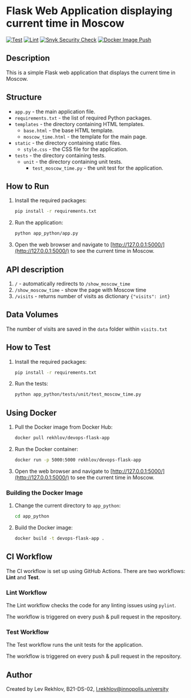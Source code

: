 # Flask Web Application displaying current time in Moscow

[![Test](https://github.com/plov-cyber/S24-core-course-labs/actions/workflows/test.yml/badge.svg)](https://github.com/plov-cyber/S24-core-course-labs/actions/workflows/test.yml)
[![Lint](https://github.com/plov-cyber/S24-core-course-labs/actions/workflows/lint.yml/badge.svg)](https://github.com/plov-cyber/S24-core-course-labs/actions/workflows/lint.yml)
[![Snyk Security Check](https://github.com/plov-cyber/S24-core-course-labs/actions/workflows/snyk.yml/badge.svg)](https://github.com/plov-cyber/S24-core-course-labs/actions/workflows/snyk.yml)
[![Docker Image Push](https://github.com/plov-cyber/S24-core-course-labs/actions/workflows/docker.yml/badge.svg)](https://github.com/plov-cyber/S24-core-course-labs/actions/workflows/docker.yml)

## Description

This is a simple Flask web application that displays the current time in Moscow.

## Structure

- `app.py` - the main application file.
- `requirements.txt` - the list of required Python packages.
- `templates` - the directory containing HTML templates.
    - `base.html` - the base HTML template.
    - `moscow_time.html` - the template for the main page.
- `static` - the directory containing static files.
    - `style.css` - the CSS file for the application.
- `tests` - the directory containing tests.
    - `unit` - the directory containing unit tests.
        - `test_moscow_time.py` - the unit test for the application.

## How to Run

1. Install the required packages:

    ```bash
    pip install -r requirements.txt
    ```

2. Run the application:

    ```bash
    python app_python/app.py
    ```

3. Open the web browser and navigate to [http://127.0.0.1:5000/](http://127.0.0.1:5000/) to see the current time in
   Moscow.

## API description

1. `/` - automatically redirects to `/show_moscow_time`
2. `/show_moscow_time` - show the page with Moscow time
3. `/visits` - returns number of visits as dictionary `{"visits": int}`

## Data Volumes

The number of visits are saved in the `data` folder within `visits.txt`

## How to Test

1. Install the required packages:

    ```bash
    pip install -r requirements.txt
    ```

2. Run the tests:

    ```bash
    python app_python/tests/unit/test_moscow_time.py
    ```

## Using Docker

1. Pull the Docker image from Docker Hub:

    ```bash
    docker pull rekhlov/devops-flask-app
    ```

2. Run the Docker container:

    ```bash
    docker run -p 5000:5000 rekhlov/devops-flask-app
    ```

3. Open the web browser and navigate to [http://127.0.0.1:5000/](http://127.0.0.1:5000/) to see the current time in
   Moscow.

### Building the Docker Image

1. Change the current directory to `app_python`:

    ```bash
    cd app_python
    ```

2. Build the Docker image:

    ```bash
    docker build -t devops-flask-app .
    ```

## CI Workflow

The CI workflow is set up using GitHub Actions. There are two workflows: **Lint** and **Test**.

### Lint Workflow

The Lint workflow checks the code for any linting issues using `pylint`.

The workflow is triggered on every push & pull request in the repository.

### Test Workflow

The Test workflow runs the unit tests for the application.

The workflow is triggered on every push & pull request in the repository.

## Author

Created by Lev Rekhlov, B21-DS-02, [l.rekhlov@innopolis.university](mailto:l.rekhlov@innopolis.university)

